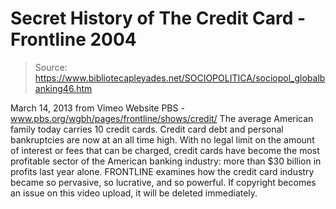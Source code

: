 # Secret History of The Credit Card - Frontline 2004

> Source: https://www.bibliotecapleyades.net/SOCIOPOLITICA/sociopol_globalbanking46.htm

March 14, 2013
from
Vimeo Website
PBS -
www.pbs.org/wgbh/pages/frontline/shows/credit/
The average American family today carries 10 credit cards. Credit card debt
and personal bankruptcies are now at an all time high.
With no legal limit on the amount of interest or
fees that can be charged, credit cards have become the most profitable
sector of the American banking industry: more than $30 billion in profits
last year alone. FRONTLINE examines how the credit card industry became so
pervasive, so lucrative, and so powerful.
If copyright becomes an issue on this video
upload, it will be deleted immediately.
